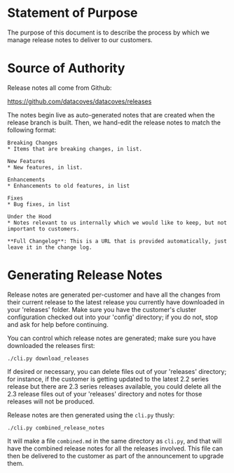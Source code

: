 # Statement of Purpose

The purpose of this document is to describe the process by which we manage release notes to deliver to our customers.

# Source of Authority

Release notes all come from Github:

https://github.com/datacoves/datacoves/releases

The notes begin live as auto-generated notes that are created when the release branch is built.  Then, we hand-edit the release notes to match the following format:

```
Breaking Changes
* Items that are breaking changes, in list.

New Features
* New features, in list.

Enhancements
* Enhancements to old features, in list

Fixes
* Bug fixes, in list

Under the Hood
* Notes relevant to us internally which we would like to keep, but not important to customers.

**Full Changelog**: This is a URL that is provided automatically, just leave it in the change log.
```

# Generating Release Notes

Release notes are generated per-customer and have all the changes from their current release to the latest release you currently have downloaded in your 'releases' folder.  Make sure you have the customer's cluster configuration checked out into your 'config' directory; if you do not, stop and ask for help before continuing.

You can control which release notes are generated; make sure you have downloaded the releases first:

```
./cli.py download_releases
```

If desired or necessary, you can delete files out of your 'releases' directory; for instance, if the customer is getting updated to the latest 2.2 series release but there are 2.3 series releases available, you could delete all the 2.3 release files out of your 'releases' directory and notes for those releases will not be produced.

Release notes are then generated using the `cli.py` thusly:

```
./cli.py combined_release_notes
```

It will make a file `combined.md` in the same directory as `cli.py`, and that will have the combined release notes for all the releases involved.  This file can then be delivered to the customer as part of the announcement to upgrade them.
